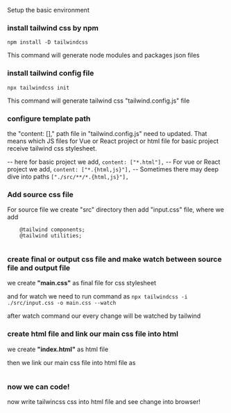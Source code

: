 Setup the basic environment

### install tailwind css by npm 
<code>npm install -D tailwindcss</code>

This command will generate node modules and packages json files

### install tailwind config file
<code>npx tailwindcss init</code>

This command will generate tailwind css "tailwind.config.js" file

### configure template path
the "content: []," path file in "tailwind.config.js" need to updated. That means which JS files for Vue or React project or html file for basic project receive tailwind css stylesheet.

-- here for basic project we add, ```content: ["*.html"],``` 
-- For vue or React project we add, ```content: ["*.{html,js}"],```
-- Sometimes there may deep dive into paths ```["./src/**/*.{html,js}"],```

### Add source css file 
For source file we create "src" directory then add "input.css" file, where we add 


``` @tailwind base;  
    @tailwind components;  
    @tailwind utilities;
    

```

### create final or output css file and make watch between source file and output file

we create **"main.css"** as final file for css stylesheet

and for watch we need to run command as <code>npx tailwindcss -i ./src/input.css -o main.css --watch</code>

after watch command our every change will be watched by tailwind

### create html file and link our main css file into html 

we create **"index.html"** as html file

then we link our main css file into html file as 
<code> <link rel="stylesheet" href="main.css"> </code>

### now we can code! 
now write tailwincss css into html file and see change into browser! 